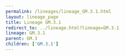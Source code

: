 ```yaml
---
permalink: /lineages/lineage_GM.3.1.html
layout: lineage_page
title: Lineage GM.3.1
redirect_to: ../lineage.html?lineage=GM.3.1
lineage: GM.3.1
parent: GM.3
children: ['GM.3.1']
---
```

